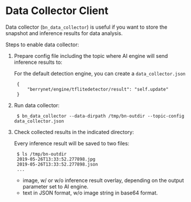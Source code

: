 # Data Collector Client

Data collector (`bn_data_collector`) is useful if you want to store the snapshot and inference results for data analysis.

Steps to enable data collector:

1. Prepare config file including the topic where AI engine will send inference results to:

    For the default detection engine, you can create a `data_collector.json`

        {
            "berrynet/engine/tflitedetector/result": "self.update"
        }

1. Run data collector:

        $ bn_data_collector --data-dirpath /tmp/bn-outdir --topic-config data_collector.json

1. Check collected results in the indicated directory: 

    Every inference result will be saved to two files:

        $ ls /tmp/bn-outdir
        2019-05-26T13:33:52.277898.jpg
        2019-05-26T13:33:52.277898.json
        ...

    * image, w/ or w/o inference result overlay, depending on the output parameter set to AI engine.
    * text in JSON format, w/o image string in base64 format.
